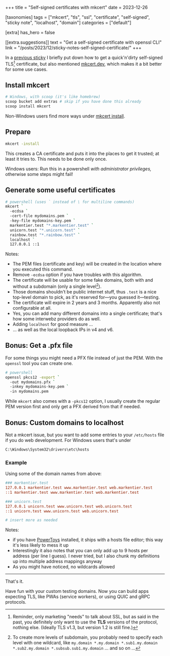 +++
title = "Self-signed certificates with mkcert"
date = 2023-12-26

[taxonomies]
tags = ["mkcert", "tls", "ssl", "certificate", "self-signed", "sticky note", "localhost", "domain"]
categories = ["default"]

[extra]
has_hero = false

[[extra.suggestions]]
text = "Get a self-signed certificate with openssl CLI"
link = "/posts/2023/12/sticky-notes-self-signed-certificate/"
+++

In a [previous sticky] I briefly put down how to get a quick'n'dirty self-signed TLS[^tls] certificate, but also mentioned [mkcert.dev], which makes it a bit better for some use cases.

## Install mkcert

```sh
# Windows, with scoop (it's like homebrew)
scoop bucket add extras # skip if you have done this already
scoop install mkcert
```

Non-Windows users find more ways under [mkcert install].

## Prepare

```sh
mkcert -install
```

This creates a CA certificate and puts it into the places to get it trusted; at least it tries to. This needs to be done only once.

Windows users: Run this in a powershell *with administrator privileges,* otherwise some steps might fail!

## Generate some useful certificates

```sh
# powershell (uses ` instead of \ for multiline commands)
mkcert `
  -ecdsa `
  -cert-file mydomains.pem `
  -key-file mydomains-key.pem `
  markentier.test "*.markentier.test" `
  unicorn.test "*.unicorn.test" `
  rainbow.test "*.rainbow.test" `
  localhost `
  127.0.0.1 ::1
```

Notes:

* The PEM files (certificate and key) will be created in the location where you executed this command.
* Remove `-ecdsa` option if you have troubles with this algorithm.
* The certificate will be usable for some fake domains, both with and without a subdomain (only a single level[^many]).
* Those domains shouldn't be public internet stuff, thus `.test` is a nice top-level domain to pick, as it's reserved for—you guessed it—testing.
* The certificate will expire in 2 years and 3 months. Apparently also not configurable at all.
* Yes, you can add many different domains into a single certificate; that's how some interwebz providers do as well.
* Adding `localhost` for good measure …
* … as well as the local loopback IPs in v4 and v6.

## Bonus: Get a .pfx file

For some things you might need a PFX file instead of just the PEM. With the `openssl` tool you can create one.

```sh
# powershell
openssl pkcs12 -export `
  -out mydomains.pfx `
  -inkey mydomains-key.pem `
  -in mydomains.pem
```

While `mkcert` also comes with a `-pkcs12` option, I usually create the regular PEM version first and only get a PFX derived from that if needed.

## Bonus: Custom domains to localhost

Not a mkcert issue, but you want to add some entries to your `/etc/hosts` file if you do web development. For Windows users that's under

```txt
C:\Windows\System32\drivers\etc\hosts
```

### Example

Using some of the domain names from above:

```ini
### markentier.test
127.0.0.1 markentier.test www.markentier.test web.markentier.test
::1 markentier.test www.markentier.test web.markentier.test

### unicorn.test
127.0.0.1 unicorn.test www.unicorn.test web.unicorn.test
::1 unicorn.test www.unicorn.test web.unicorn.test

# insert more as needed
```

Notes:

* if you have [PowerToys] installed, it ships with a hosts file editor; this way it's less likely to mess it up
* Interestingly it also notes that you can only add up to 9 hosts per address (per line I guess). I never tried, but I also chunk my definitions up into multiple address mappings anyway
* As you might have noticed, no wildcards allowed

-----

That's it.

Have fun with your custom testing domains. Now you can build apps expecting TLS, like PWAs (service workers), or using QUIC and gRPC protocols.

<!-- footnotes -->

[^tls]: Reminder, only marketing "needs" to talk about SSL, but as said in the past, you definitely only want to use the **TLS** versions of the protocol, nothing else. (Ideally TLS v1.3, but version 1.2 is still fine.)

[^many]: To create more levels of subdomain, you probably need to specify each level with one wildcard, like `my.domain *.my.domain *.sub1.my.domain *.sub2.my.domain *.subsub.sub1.my.domain` … and so on …

<!-- links -->

[previous sticky]: @/posts/2023/12/sticky-notes-self-signed-certificate/
[mkcert.dev]: https://mkcert.dev/
[mkcert install]: https://github.com/FiloSottile/mkcert?tab=readme-ov-file#installation
[PowerToys]: https://github.com/microsoft/PowerToys
